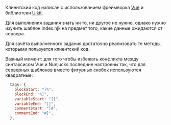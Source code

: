 Клиентский код написан с использованием фреймворка [Vue](https://vuejs.org/) и библиотеки [UIkit](https://getuikit.com/).

Для выполнения задания знать ни то, ни другое не нужно, однако нужно изучить шаблон index.njk на предмет того, какие данные ожидаются от сервера.

Для зачёта выполненного задания достаточно реализовать те методы, которыми пользуется клиентский код.

Важный момент: для того чтобы избежать конфликта между синтаксисом Vue и Nunjucks последние настроены так, что для серверных шаблонов вместо фигурных скобок используются квадратные:

```js
  tags: {
    blockStart: "[%",
    blockEnd: "%]",
    variableStart: "[[",
    variableEnd: "]]",
    commentStart: "[#",
    commentEnd: "#]",
  },
```
